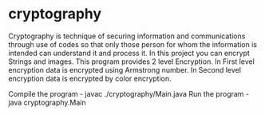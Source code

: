 # cryptography
Cryptography is technique of securing information and communications through use of codes so that only those person for whom the information is intended can understand it and process it.
In this project you can encrypt Strings and images. This program provides 2 level Encryption. In First level encryption data is encrypted using Armstrong number. In Second level encryption data is encrypted by color encryption.


Compile the program - javac ./cryptography/Main.java
Run the program - java cryptography.Main
